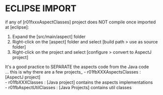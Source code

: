 ECLIPSE IMPORT
==========================

if any of [r01fxxxAspectClasses] project does NOT compile once imported at [eclipse]:  

1. Expand the [src/main/aspect] folder
2. Right-click on the [aspect] folder and select [build path > use as source folder]
3. Right-click on the project and select [configure > convert to AspectJ project]


It's a good practice to SEPARATE the aspects code from the Java code  
... this is why there are a few projects_ 
	- r01fbXXXAspectsClasses : [AspectJ project] 	  
	- r01fbXXXClasses		 : [Java project] contains the aspects implementations  
	- r01fbAspectUtilClasses : [Java Projects] contains util classes  

